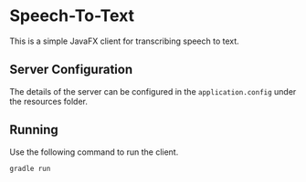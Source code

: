 # Speech-To-Text

This is a simple JavaFX client for transcribing speech to text. 

## Server Configuration
The details of the server can be configured in the `application.config` under the resources folder. 

## Running
Use the following command to run the client.
```
gradle run
```  
